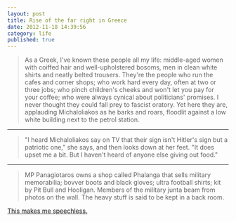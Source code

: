 ```yaml
---
layout: post
title: Rise of the far right in Greece
date: 2012-11-18 14:39:56
category: life
published: true
---
```


> As a Greek, I've known these people all my life: middle-aged women with coiffed hair and well-upholstered bosoms, men in clean white shirts and neatly belted trousers. They're the people who run the cafes and corner shops; who work hard every day, often at two or three jobs; who pinch children's cheeks and won't let you pay for your coffee; who were always cynical about politicians' promises. I never thought they could fall prey to fascist oratory. Yet here they are, applauding Michaloliakos as he barks and roars, floodlit against a low white building next to the petrol station.

---
>  "I heard Michaloliakos say on TV that their sign isn't Hitler's sign but a patriotic one," she says, and then looks down at her feet. "It does upset me a bit. But I haven't heard of anyone else giving out food."

---
> MP Panagiotaros owns a shop called Phalanga that sells military memorabilia; bovver boots and black gloves; ultra football shirts; kit by Pit Bull and Hooligan. Members of the military junta beam from photos on the wall. The heavy stuff is said to be kept in a back room.

[This makes me speechless.](http://www.guardian.co.uk/world/2012/oct/26/golden-dawn-greece-far-right?CMP=twt_gu)